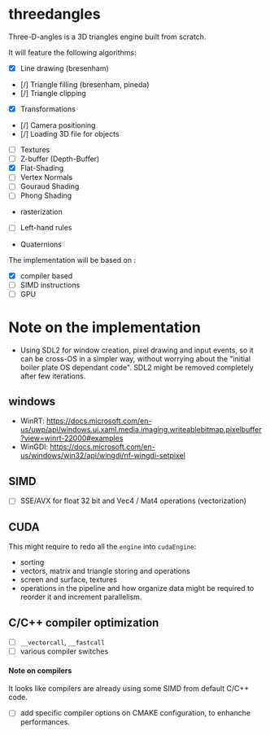 ﻿# threedangles

Three-D-angles is a 3D triangles engine built from scratch.

It will feature the following algorithms:

- [x] Line drawing (bresenham)
- [/] Triangle filling (bresenham, pineda)
- [/] Triangle clipping
- [x] Transformations
- [/] Camera positioning
- [/] Loading 3D file for objects
- [ ] Textures
- [ ] Z-buffer (Depth-Buffer)
- [x] Flat-Shading
- [ ] Vertex Normals
- [ ] Gouraud Shading
- [ ] Phong Shading
- rasterization
- [ ] Left-hand rules
- Quaternions

The implementation will be based on :

- [x] compiler based
- [ ] SIMD instructions
- [ ] GPU

# Note on the implementation

- Using SDL2 for window creation, pixel drawing and input events, so it can be cross-OS in a simpler way,
  without worrying about the "initial boiler plate OS dependant code".
  SDL2 might be removed completely after few iterations.

## windows
- WinRT: https://docs.microsoft.com/en-us/uwp/api/windows.ui.xaml.media.imaging.writeablebitmap.pixelbuffer?view=winrt-22000#examples
- WinGDI: https://docs.microsoft.com/en-us/windows/win32/api/wingdi/nf-wingdi-setpixel

## SIMD
- [ ] SSE/AVX for float 32 bit and Vec4 / Mat4 operations (vectorization)

## CUDA
This might require to redo all the `engine` into `cudaEngine`:

- sorting
- vectors, matrix and triangle storing and operations
- screen and surface, textures
- operations in the pipeline and how organize data might be required to reorder it and increment parallelism.

## C/C++ compiler optimization
- [ ] `__vectorcall`, `__fastcall`
- [ ] various compiler switches

#### Note on compilers
It looks like compilers are already using some SIMD from default C/C++ code.

- [ ] add specific compiler options on CMAKE configuration, to enhanche performances.
